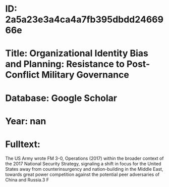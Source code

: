 # ID: 2a5a23e3a4ca4a7fb395dbdd2466966e
# Title: Organizational Identity Bias and Planning: Resistance to Post-Conflict Military Governance
# Database: Google Scholar
# Year: nan
# Fulltext:
The US Army wrote FM 3-0, Operations (2017) within the broader context of the 2017 National Security Strategy, signaling a shift in focus for the United States away from counterinsurgency and nation-building in the Middle East, towards great power competition against the potential peer adversaries of China and Russia.3 F
